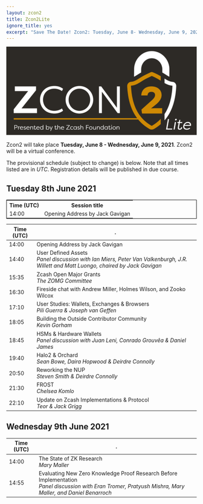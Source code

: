 ```yaml
---
layout: zcon2
title: Zcon2Lite
ignore_title: yes
excerpt: "Save The Date! Zcon2: Tuesday, June 8- Wednesday, June 9, 2021"
---
```

  
<center><img src="/images/zcon2header-temp.png"></center>

Zcon2 will take place **Tuesday, June 8 - Wednesday, June 9, 2021**. Zcon2 will be a virtual conference.

The provisional schedule (subject to change) is below. Note that all times listed are in *UTC*. Registration details will be published in due course.

## Tuesday 8th June 2021
<table style="width:100%; border: 1px solid black;" >
    <TR><th>Time (UTC)</TH><TH>Session title</TH></TR>
    <TR><TD>14:00</TD><TD>Opening Address by Jack Gavigan</TD></TR>
</TABLE>

| Time (UTC) | . |
| --- | --- |
| 14:00 | Opening Address by Jack Gavigan |
| 14:40 | User Defined Assets <br>*Panel discussion with Ian Miers, Peter Van Valkenburgh, J.R. Willett and Matt Luongo, chaired by Jack Gavigan* |
| 15:35 | Zcash Open Major Grants<br>*The ZOMG Committee* |
| 16:30 | Fireside chat with Andrew Miller, Holmes Wilson, and Zooko Wilcox |
| 17:10 | User Studies: Wallets, Exchanges & Browsers<br>*Pili Guerra & Joseph van Geffen* |
| 18:05 | Building the Outside Contributor Community<br>*Kevin Gorham*  |
| 18:45 | HSMs & Hardware Wallets<br>*Panel discussion with Juan Leni, Conrado Grouvêa & Daniel James* |
| 19:40 | Halo2 & Orchard<br>*Sean Bowe, Daira Hopwood & Deirdre Connolly* |
| 20:50 | Reworking the NUP<br>*Steven Smith & Deirdre Connolly* |
| 21:30 | FROST<br>*Chelsea Komlo* |
| 22:10 | Update on Zcash Implementations & Protocol<br>*Teor & Jack Grigg* |

## Wednesday 9th June 2021

| Time (UTC) | . |
| --- | --- |
| 14:00 | The State of ZK Research<br>*Mary Maller* |
| 14:55 | Evaluating New Zero Knowledge Proof Research Before Implementation<br>*Panel discussion with Eran Tromer, Pratyush Mishra, Mary Maller, and Daniel Benarroch* |

